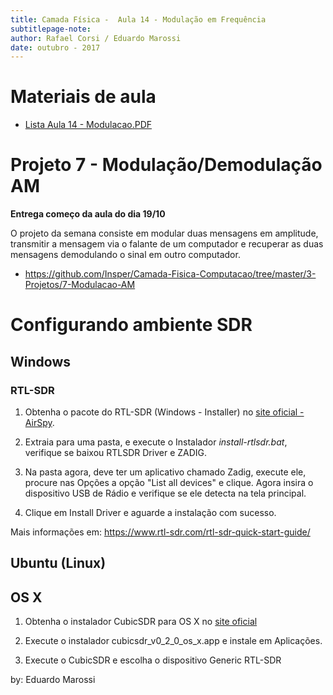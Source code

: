 ```yaml
---
title: Camada Física -  Aula 14 - Modulação em Frequência
subtitlepage-note: 
author: Rafael Corsi / Eduardo Marossi
date: outubro - 2017
---
```


# Materiais de aula

- [Lista Aula 14 - Modulacao.PDF](https://github.com/Insper/Camada-Fisica-Computacao/blob/master/2-Aulas/14-Modulacao/17-Lista-Modulacao.pdf)

# Projeto 7 - Modulação/Demodulação AM

**Entrega começo da aula do dia 19/10**

O projeto da semana consiste em modular duas mensagens em amplitude, transmitir a mensagem via o falante de um computador e recuperar as duas mensagens demodulando o sinal em outro computador.

- https://github.com/Insper/Camada-Fisica-Computacao/tree/master/3-Projetos/7-Modulacao-AM


# Configurando ambiente SDR

## Windows

### RTL-SDR
1. Obtenha o pacote do RTL-SDR (Windows - Installer) no [site oficial - AirSpy](http://airspy.com/download/).

2. Extraia para uma pasta, e execute o Instalador _install-rtlsdr.bat_, verifique se baixou RTLSDR Driver e ZADIG.

3. Na pasta agora, deve ter um aplicativo chamado Zadig, execute ele, procure nas Opções a opção "List all devices" e clique. Agora insira o dispositivo USB de Rádio e verifique se ele detecta na tela principal.

4. Clique em Install Driver e aguarde a instalação com sucesso.

Mais informações em: https://www.rtl-sdr.com/rtl-sdr-quick-start-guide/

## Ubuntu (Linux)

## OS X 

1. Obtenha o instalador CubicSDR para OS X no [site oficial](http://www.nooelec.com/store/sdr/sdr-receivers/nesdr-mini-rtl2832-r820t.html)

2. Execute o instalador cubicsdr_v0_2_0_os_x.app e instale em Aplicações.

3. Execute o CubicSDR e escolha o dispositivo Generic RTL-SDR

by: Eduardo Marossi
